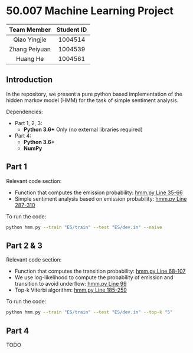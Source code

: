 # 50.007 Machine Learning Project

|  Team Member  | Student ID |
| :-----------: | :--------: |
| Qiao Yingjie  |  1004514   |
| Zhang Peiyuan |  1004539   |
|   Huang He    |  1004561   |

## Introduction

In the repository, we present a pure python based implementation of the hidden markov model (HMM) for the task of simple sentiment analysis.

Dependencies:

-   Part 1, 2, 3:
    -   **Python 3.6+** Only (no external libraries required)
-   Part 4:
    -   **Python 3.6+**
    -   **NumPy**

## Part 1

Relevant code section:

-   Function that computes the emission probability: [hmm.py Line 35-66](hmm.py#L35)
-   Simple sentiment analysis based on emission probability: [hmm.py Line 287-310](hmm.py#L287)

To run the code:

```bash
python hmm.py --train "ES/train" --test "ES/dev.in" --naive
```

## Part 2 & 3

Relevant code section:

-   Function that computes the transition probability: [hmm.py Line 68-107](hmm.py#L68)
-   We use log-likelihood to compute the probability of emission and transition to avoid underflow: [hmm.py Line 99](hmm.py#L99)
-   Top-k Viterbi algorithm: [hmm.py Line 185-259](hmm.py#L185)

To run the code:

```bash
python hmm.py --train "ES/train" --test "ES/dev.in" --top-k "5"
```

## Part 4

TODO
